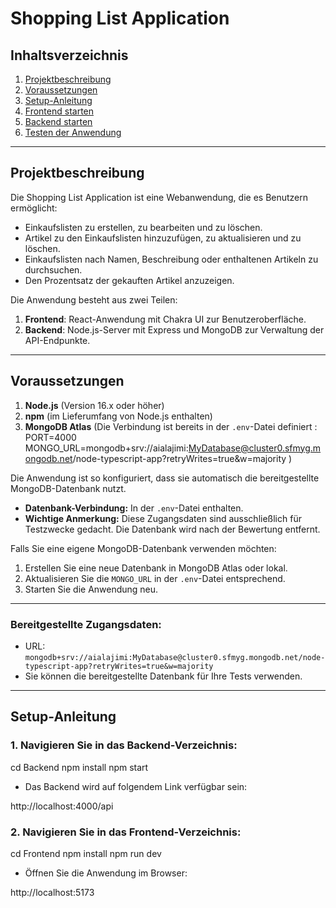# Shopping List Application

## Inhaltsverzeichnis

1. [Projektbeschreibung](#projektbeschreibung)
2. [Voraussetzungen](#voraussetzungen)
3. [Setup-Anleitung](#setup-anleitung)
4. [Frontend starten](#frontend-starten)
5. [Backend starten](#backend-starten)
6. [Testen der Anwendung](#testen-der-anwendung)

---

## Projektbeschreibung

Die Shopping List Application ist eine Webanwendung, die es Benutzern ermöglicht:
- Einkaufslisten zu erstellen, zu bearbeiten und zu löschen.
- Artikel zu den Einkaufslisten hinzuzufügen, zu aktualisieren und zu löschen.
- Einkaufslisten nach Namen, Beschreibung oder enthaltenen Artikeln zu durchsuchen.
- Den Prozentsatz der gekauften Artikel anzuzeigen.

Die Anwendung besteht aus zwei Teilen:
1. **Frontend**: React-Anwendung mit Chakra UI zur Benutzeroberfläche.
2. **Backend**: Node.js-Server mit Express und MongoDB zur Verwaltung der API-Endpunkte.

---

## Voraussetzungen

1. **Node.js** (Version 16.x oder höher)
2. **npm** (im Lieferumfang von Node.js enthalten)
3. **MongoDB Atlas** (Die Verbindung ist bereits in der `.env`-Datei definiert : 
PORT=4000
MONGO_URL=mongodb+srv://aialajimi:MyDatabase@cluster0.sfmyg.mongodb.net/node-typescript-app?retryWrites=true&w=majority
)

Die Anwendung ist so konfiguriert, dass sie automatisch die bereitgestellte MongoDB-Datenbank nutzt.

- **Datenbank-Verbindung:** In der `.env`-Datei enthalten.
- **Wichtige Anmerkung:** Diese Zugangsdaten sind ausschließlich für Testzwecke gedacht. Die Datenbank wird nach der Bewertung entfernt.

Falls Sie eine eigene MongoDB-Datenbank verwenden möchten:
1. Erstellen Sie eine neue Datenbank in MongoDB Atlas oder lokal.
2. Aktualisieren Sie die `MONGO_URL` in der `.env`-Datei entsprechend.
3. Starten Sie die Anwendung neu.

---

### Bereitgestellte Zugangsdaten:
- URL: `mongodb+srv://aialajimi:MyDatabase@cluster0.sfmyg.mongodb.net/node-typescript-app?retryWrites=true&w=majority`
- Sie können die bereitgestellte Datenbank für Ihre Tests verwenden.
---

## Setup-Anleitung

### 1. Navigieren Sie in das Backend-Verzeichnis:

cd Backend
npm install
npm start
- Das Backend wird auf folgendem Link verfügbar sein:

http://localhost:4000/api


### 2. Navigieren Sie in das Frontend-Verzeichnis:

cd Frontend
npm install
npm run dev

- Öffnen Sie die Anwendung im Browser:

http://localhost:5173





